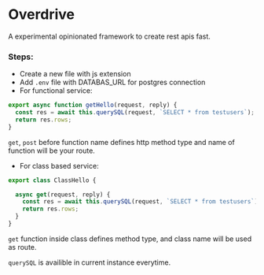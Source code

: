 # Overdrive

A experimental opinionated framework to create rest apis fast.

### Steps:
- Create a new file with js extension
- Add `.env` file with DATABAS_URL for postgres connection
- For functional service:

```js
export async function getHello(request, reply) {
  const res = await this.querySQL(request, `SELECT * from testusers`);
  return res.rows;
}
```
`get`, `post` before function name defines http method type and name of function will be your route.

- For class based service:

```js
export class ClassHello {

  async get(request, reply) {
    const res = await this.querySQL(request, `SELECT * from testusers`);
    return res.rows;
  }
}
```

`get` function inside class defines method type, and class name will be used as route.

`querySQL` is availible in current instance everytime.